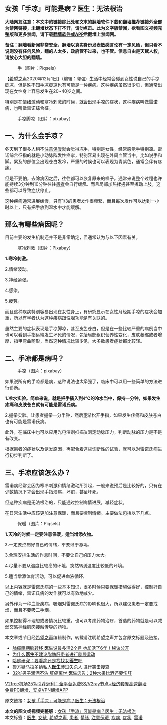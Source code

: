  <h2>女孩「手凉」可能是病？医生：无法根治</h2> <p class="notice"><b>大陆网友注意：本文中的链接除此处和文末的<a href="https://github.com/bannedbook/fanqiang" >翻墙</a>软件下载和<a href="https://github.com/killgcd/justmysocks/blob/master/README.md">翻墙推荐</a>链接外全部为禁网链接，未翻墙状态下打不开，请勿点击。此为文字版禁闻，欲看图文视频完整版和更多禁闻，请下载<a href="https://github.com/bannedbook/fanqiang">翻墙软件或APP</a>后翻墙上禁闻网。</p><p>备注：翻墙看新闻非常安全，翻墙以真实身份发表敏感言论有一定风险，但只看不说则没有任何风险，翻的人太多，政府管不过来，也不管。信息自由是天赋人权，请放心大胆的翻墙。</b></p>  <div class="entry"> <figure><figcaption>手（图片：Piqsels）</figcaption></figure> <p>【<span class='wp_keywordlink_affiliate'><a href="https://www.soundofhope.org" title="希望之声" target="_blank">希望之声</a></span>2020年12月1日】（编辑：郭强）生活中经常会碰到女性说自己的手凉脚凉，但是殊不知手凉脚凉也有可能是一种<a href="https://www.bannedbook.org/bnews/tag/%e7%96%be%e7%97%85/" class="st_tag internal_tag" rel="tag" title="标签 疾病 下的日志">疾病</a>。这种疾病虽然很少见，但通常出现在女性身上容易发生在20~40岁之间。</p> <p>特别是在<a href="https://www.bannedbook.org/bnews/tag/%E6%83%85%E7%BB%AA/" class="st_tag internal_tag" rel="tag" title="标签 情绪 下的日志">情绪</a>激动和寒冷刺激的时候，就会出现手凉的<a href="https://www.bannedbook.org/bnews/tag/%E7%97%87%E7%8A%B6/" class="st_tag internal_tag" rel="tag" title="标签 症状 下的日志">症状</a>，这种疾病叫做<a href="https://www.bannedbook.org/bnews/tag/%E9%9B%B7%E8%AF%BA/" class="st_tag internal_tag" rel="tag" title="标签 雷诺 下的日志">雷诺</a>病，也叫做雷诺综合征。</p> <figure><figcaption>手凉脚凉（图片：pixabay）</figcaption></figure> <h2>一、为什么会手凉？</h2> <p>冬天到了很多人稍不<a href="https://www.bannedbook.org/bnews/tag/%E6%B3%A8%E6%84%8F%E4%BF%9D%E6%9A%96/" class="st_tag internal_tag" rel="tag" title="标签 注意保暖 下的日志">注意保暖</a>就会觉得冻手，特别是女性，经常感觉手特别凉。雷诺综合征指的就是小动脉阵发性痉挛，特别容易出现在外周血管当中，比如说手和脚。累及的部位会出现苍白发冷，严重的时候也可以表现为青紫色，通常会伴有疼痛。</p> <p>但是不要怕，去除病因之后，往往都可以恢复原来的样子。通常来说整个过程也许能持续3分钟到10分钟往往<a href="https://www.bannedbook.org/bnews/tag/%E6%82%A3%E8%80%85/" class="st_tag internal_tag" rel="tag" title="标签 患者 下的日志">患者</a>会自行缓解。而且局部加热揉搓甚至挥动上肢，这些都可以导致症状停止。</p> <p>这种疾病通常进展缓慢，只有1/3的患者发作很频繁，而且每次发作可以达到一小时以上，只有把手放到温水中才能缓解。</p> <h2>那么有哪些病因呢？</h2> <p>目前主要的发生机制还并不是非常确定，但通常认为与以下因素有关。</p> <figure><figcaption>寒冷刺激（图片：Pixabay）</figcaption></figure> <p><strong>1.寒冷刺激。</strong></p>  <p>2.情绪波动。</p> <p>3.神经紧张。</p> <p>4.感染。</p> <p>5.疲劳。</p> <p>而且这种疾病特别容易出现在女性身上，有研究显示在女性月经期手凉的症状会加重，所以有学者认为这种疾病跟性腺功能是有关联的。</p> <p>虽然主要的症状表现是手凉脚凉，甚至皮色苍白，但是在一些比较严重的病例当中也可以看到手指远端发生坏死的情况，包括局部组织营养性变化，皮肤萎缩或者增厚，指甲弯曲畸形，当然这种情况比较少见，大多数患者症状都比较轻。</p> <h2>二、手凉都是病吗？</h2> <figure><figcaption>手凉（图片：pixabay）</figcaption></figure> <p>如果说所有的手凉都是病，这种说法也太牵强了，临床中可以用一些简单的方法进行诊断。</p>  <p><strong>1.冷水实验。简单来说，就是把手插入到4℃的冷水当中，保持一分钟，如果发生疼痛和皮肤苍白就有可能是雷诺氏病。</strong></p> <p>2.握拳实验。让患者握拳一分半钟，然后逐渐松开手指，如果发生疼痛和皮肤苍白也有可能是雷诺氏病。</p> <p>此外，在临床中也可以应用光电溶剂扫描仪测定动脉压力，判断动脉的压力是不是有改变。</p> <p>根据患者的症状以及诱发原因，再配合着这些诊断性的试验，就可以对雷诺氏病进行初步判断了。</p> <h2>三、手凉应该怎么办？</h2> <p>雷诺病经常会因为寒冷刺激和情绪激动所引起，一般来说预后是比较好的，只有在少数情况下才会出现手指溃疡，坏疽，甚至坏死。</p> <p>但这种疾病是无法根治的，只能通过控制病情进展，减轻症状。</p> <p>在日常生活中应该更加注意保暖，而且要控制情绪。主要做法包括以下几点。</p>  <figure><figcaption>保暖（图片：Piqsels）</figcaption></figure> <p><strong>1.天冷的时候一定要注意保暖，适当增添衣物。</strong></p> <p>2.一定要控制好自己的情绪，不要过于激动。</p> <p>3.合理安排生活的作息时间，不要让自己的压力太大。</p> <p>4.尽量不要从温度比较高的环境，突然转到温度比较低的环境。</p> <p>5.适当增添体育活动，可以促进血液循环。</p> <p>以上内容就是雷诺氏病的一些基本知识，很多时候只要保暖措施做得好，控制好自己的情绪，雷诺氏病的发作就可以有效地减少。</p> <p>另外作为一种血管疾病，吸烟对雷诺氏病的影响也很大，所以建议患者一定要戒烟，而且不要吸二手烟。</p>  <p>如果控制得不理想或者情况比较重，也可以考虑药物治疗，首选的药物就是可以减弱交感神经肌肉接触传导的药物。</p> <p>本文章或节目经<a href="https://www.bannedbook.org/bnews/tag/%e5%b8%8c%e6%9c%9b%e4%b9%8b%e5%a3%b0/" class="st_tag internal_tag" rel="tag" title="标签 希望之声 下的日志">希望之声</a>编辑制作，转载请注明希望之声并包含原文标题及链接。</p> <ul class='op-related-articles' title='相关阅读'> <li><a href='https://www.bannedbook.org/bnews/health/20201202/1440536.html' target='_blank'>肺癌晚期脑转移 <b>医生</b>说最多活2个月 她却活了6年！秘诀公开</a></li> <li><a href='https://www.bannedbook.org/bnews/health/20201202/1440531.html' target='_blank'>为什么<b>医生</b>不建议脂肪肝患者进行剧烈运动</a></li> <li><a href='https://www.bannedbook.org/bnews/comments/20201201/1440225.html' target='_blank'>哈佛研究：要看病还是找找女<b>医生</b>吧</a></li> <li><a href='https://www.bannedbook.org/bnews/baitai/20201201/1440114.html' target='_blank'>警方疑马拉多纳私人<b>医生</b>涉过失杀人 进行突击搜查</a></li> <li><a href='https://www.bannedbook.org/bnews/health/20201201/1439954.html' target='_blank'>32岁男子滴酒不沾 肝癌离世 <b>医生</b>忠告：2种水果比酒还要伤肝</a></li> </ul> <p class="texttj"> <a href="https://www.bannedbook.org/forum23/topic22702.html" target="_blank">V2free机场25%引荐返利：全平台免费SS/V2ray节点+经济套餐高速翻墙</a><br/> <a href="https://github.com/bannedbook/fanqiang/wiki/%E7%A6%81%E9%97%BB%E7%BD%91%E5%AE%89%E5%8D%93%E7%BF%BB%E5%A2%99%E6%96%B0%E9%97%BBAPP" target="_blank">免费PC翻墙、安卓VPN翻墙APP</a></p><p>原文链接：<a class="src_link"  href="https://www.soundofhope.org/post/448525" target="_blank">女孩「手凉」可能是病？医生：无法根治</a></p><a name='sharetosocial'></a>       <div><b>本文的图文或视频完整版</b>：<a href='https://www.bannedbook.org/bnews/comments/20201202/1440590.html'>女孩「手凉」可能是病？医生：无法根治</a></div>  </div><!--END ENTRY--> <div class="postfooter"> <div>本文标签：<a href="https://www.bannedbook.org/bnews/tag/%e5%8c%bb%e7%94%9f/" rel="tag">医生</a>, <a href="https://www.bannedbook.org/bnews/tag/%e5%a5%b3%e5%ad%a9/" rel="tag">女孩</a>, <a href="https://www.bannedbook.org/bnews/tag/%e5%b8%8c%e6%9c%9b%e4%b9%8b%e5%a3%b0/" rel="tag">希望之声</a>, <a href="https://www.bannedbook.org/bnews/tag/%E6%82%A3%E8%80%85/" rel="tag">患者</a>, <a href="https://www.bannedbook.org/bnews/tag/%E6%83%85%E7%BB%AA/" rel="tag">情绪</a>, <a href="https://www.bannedbook.org/bnews/tag/%E6%B3%A8%E6%84%8F%E4%BF%9D%E6%9A%96/" rel="tag">注意保暖</a>, <a href="https://www.bannedbook.org/bnews/tag/%e7%96%be%e7%97%85/" rel="tag">疾病</a>, <a href="https://www.bannedbook.org/bnews/tag/%E7%97%87%E7%8A%B6/" rel="tag">症状</a>, <a href="https://www.bannedbook.org/bnews/tag/%E9%9B%B7%E8%AF%BA/" rel="tag">雷诺</a></div>  </div><!--END POSTFOOTER--> 